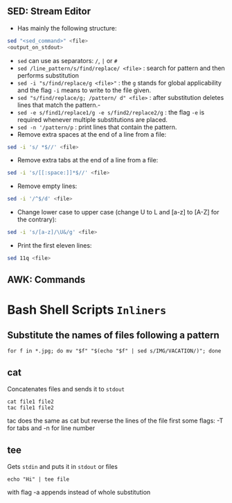 ## SED: Stream Editor
- Has mainly the following structure:
```bash
sed "<sed_command>" <file>
<output_on_stdout>
```
- `sed` can use as separators: `/`, `|` or `#`
- `sed /line_pattern/s/find/replace/ <file>` : search for pattern and then performs substitution
- `sed -i "s/find/replace/g <file>"` : the `g` stands for global applicability and the flag `-i` means to write to the file given.
- `sed "s/find/replace/g; /pattern/ d" <file>` : after substitution deletes lines that match the pattern.-
- `sed -e s/find1/replace1/g -e s/find2/replace2/g` : the flag `-e` is required whenever multiple substitutions are placed.
- `sed -n '/pattern/p` : print lines that contain the pattern.
- Remove extra spaces at the end of a line from a file:
```bash
sed -i 's/ *$//' <file>
```
- Remove extra tabs at the end of a line from a file:
```bash
sed -i 's/[[:space:]]*$//' <file>
```
- Remove empty lines:
```bash
sed -i '/^$/d' <file>
```
- Change lower case to upper case (change U to L and [a-z] to [A-Z] for the contrary):
```bash
sed -i 's/[a-z]/\U&/g' <file>
```
- Print the first eleven lines:
```bash
sed 11q <file>
```

## AWK: Commands


# Bash Shell Scripts `Inliners`

## Substitute the names of files following a pattern
```console
for f in *.jpg; do mv "$f" "$(echo "$f" | sed s/IMG/VACATION/)"; done
```

## cat
Concatenates files and sends it to `stdout`
```console
cat file1 file2
tac file1 file2
```
tac does the same as cat but reverse the lines of the file first
some flags: -T for tabs and -n for line number

## tee
Gets `stdin` and puts it in `stdout` or files
```console
echo "Hi" | tee file
```
with flag -a appends instead of whole substitution


